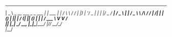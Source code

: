  ____                            _          ___    ___        __
|  _ \ _ __ ___  _   _  ___  ___| |_ ___   |_ _|  / \ \      / /
| |_) | '__/ _ \| | | |/ _ \/ __| __/ _ \   | |  / _ \ \ /\ / / 
|  __/| | | (_) | |_| |  __/ (__| || (_) |  | | / ___ \ V  V /  
|_|   |_|  \___/ \__, |\___|\___|\__\___/  |___/_/   \_\_/\_/   
                 |___/                                          

